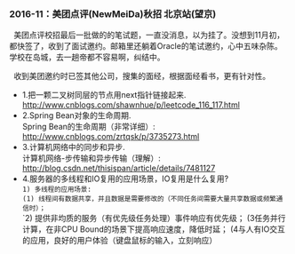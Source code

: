 <h3> 2016-11：美团点评(NewMeiDa)秋招 北京站(望京)</h3>
   美团点评校招最后一批做的的笔试题，一直没消息，以为挂了。没想到11月初，都快签了，收到了面试邀约。邮箱里还躺着Oracle的笔试邀约，心中五味杂陈。学校在岛城，去一趟帝都不容易啊，纠结中。
   
   收到美团邀约时已签其他公司，搜集的面经，根据面经看书，更有针对性。
   
* 1.把一颗二叉树同层的节点用next指针链接起来.     
  <http://www.cnblogs.com/shawnhue/p/leetcode_116_117.html>    
* 2.Spring Bean对象的生命周期.      
  Spring Bean的生命周期（非常详细）: <http://www.cnblogs.com/zrtqsk/p/3735273.html>    
* 3.计算机网络中的同步和异步.      
  计算机网络-步传输和异步传输（理解）: <http://blog.csdn.net/thisispan/article/details/7481127>
* 4.服务器的多线程和IO复用的应用场景，IO复用是什么复用?       
 ` 1) 多线程的应用场景: `     
 ` (1) 线程间有数据共享，并且数据是需要修改的（不同任务间需要大量共享数据或频繁通信时）； `     
 `2) 提供非均质的服务（有优先级任务处理）事件响应有优先级； 
(3任务并行计算，在非CPU Bound的场景下提高响应速度，降低时延； 
(4与人有IO交互的应用，良好的用户体验（键盘鼠标的输入，立刻响应）
